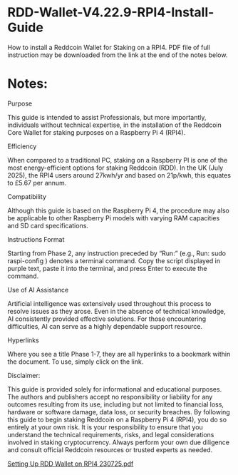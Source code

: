 # RDD-Wallet-V4.22.9-RPI4-Install-Guide
How to install a Reddcoin Wallet for Staking on a RPI4. PDF file of full instruction may be downloaded from the link at the end of the notes below.
# Notes:
Purpose

This guide is intended to assist Professionals, but more importantly, individuals without technical expertise, in the installation of the Reddcoin Core Wallet for staking purposes on a Raspberry Pi 4 (RPI4).

Efficiency

When compared to a traditional PC, staking on a Raspberry PI is one of the most energy-efficient options for staking Reddcoin (RDD). In the UK (July 2025), the RPI4 users around 27kwh/yr and based on 21p/kwh, this equates to £5.67 per annum.

Compatibility

Although this guide is based on the Raspberry Pi 4, the procedure may also be applicable to other Raspberry Pi models with varying RAM capacities and SD card specifications.

Instructions Format

Starting from Phase 2, any instruction preceded by “Run:” (e.g.,
Run: sudo raspi-config ) denotes a terminal command. Copy the script displayed in purple text, paste it into the terminal, and press Enter to execute the command.

Use of AI Assistance

Artificial intelligence was extensively used throughout this process to resolve issues as they arose. Even in the absence of technical knowledge, AI consistently provided effective solutions. For those encountering difficulties, AI can serve as a highly dependable support resource.

Hyperlinks

Where you see a title Phase 1-7, they are all hyperlinks to a bookmark within the document. To use, simply click on the link.

Disclaimer:

This guide is provided solely for informational and educational purposes. The authors and publishers accept no responsibility or liability for any outcomes resulting from its use, including but not limited to financial loss, hardware or software damage, data loss, or security breaches. By following this guide to begin staking Reddcoin on a Raspberry Pi 4 (RPI4), you do so entirely at your own risk. It is your responsibility to ensure that you understand the technical requirements, risks, and legal considerations involved in staking cryptocurrency. Always perform your own due diligence and consult official Reddcoin resources or trusted experts as needed.

[Setting Up RDD Wallet on RPI4 230725.pdf](https://github.com/user-attachments/files/21387371/Setting.Up.RDD.Wallet.on.RPI4.230725.pdf)


